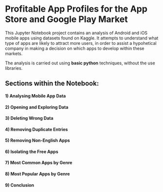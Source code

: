 # Profitable App Profiles for the App Store and Google Play Market 

This Jupyter Notebook project contains an analysis of Android and iOS mobile apps using datasets found on Kaggle. It attempts to understand what type of apps are likely to attract more users, in order to assist a hypohetical company in making a decision on which apps to develop within these markets.

The analysis is carried out using **basic python** techniques, without the use libraries. 

## Sections within the Notebook:
#### 1) Analysing Mobile App Data
#### 2) Opening and Exploring Data 
#### 3) Deleting Wrong Data 
#### 4) Removing Duplicate Entries 
#### 5) Removing Non-English Apps
#### 6) Isolating the Free Apps
#### 7) Most Common Apps by Genre
#### 8) Most Popular Apps by Genre
#### 9) Conclusion
